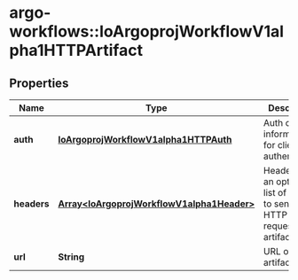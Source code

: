 # argo-workflows::IoArgoprojWorkflowV1alpha1HTTPArtifact

## Properties
Name | Type | Description | Notes
------------ | ------------- | ------------- | -------------
**auth** | [**IoArgoprojWorkflowV1alpha1HTTPAuth**](IoArgoprojWorkflowV1alpha1HTTPAuth.md) | Auth contains information for client authentication | [optional] 
**headers** | [**Array&lt;IoArgoprojWorkflowV1alpha1Header&gt;**](IoArgoprojWorkflowV1alpha1Header.md) | Headers are an optional list of headers to send with HTTP requests for artifacts | [optional] 
**url** | **String** | URL of the artifact | 


